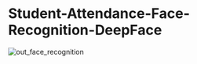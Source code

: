 # Student-Attendance-Face-Recognition-DeepFace

![out_face_recognition](https://github.com/user-attachments/assets/1ed6d4a7-fb28-4d41-9f08-6013d64ddd08)
